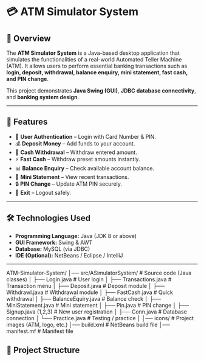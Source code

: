 # 💳 ATM Simulator System  

## 📌 Overview  
The **ATM Simulator System** is a Java-based desktop application that simulates the functionalities of a real-world Automated Teller Machine (ATM). It allows users to perform essential banking transactions such as **login, deposit, withdrawal, balance enquiry, mini statement, fast cash, and PIN change**.  

This project demonstrates **Java Swing (GUI)**, **JDBC database connectivity**, and **banking system design**.  

---

## 🚀 Features  
- 🔑 **User Authentication** – Login with Card Number & PIN.  
- 💰 **Deposit Money** – Add funds to your account.  
- 💸 **Cash Withdrawal** – Withdraw entered amount.  
- ⚡ **Fast Cash** – Withdraw preset amounts instantly.  
- 📊 **Balance Enquiry** – Check available account balance.  
- 📄 **Mini Statement** – View recent transactions.  
- 🔒 **PIN Change** – Update ATM PIN securely.  
- 🚪 **Exit** – Logout safely.  

---

## 🛠️ Technologies Used  
- **Programming Language:** Java (JDK 8 or above)  
- **GUI Framework:** Swing & AWT  
- **Database:** MySQL (via JDBC)  
- **IDE (Optional):** NetBeans / Eclipse / IntelliJ  

---
ATM-Simulator-System/
│── src/ASimulatorSystem/ # Source code (Java classes)
│ ├── Login.java # User login
│ ├── Transactions.java # Transaction menu
│ ├── Deposit.java # Deposit module
│ ├── Withdrawl.java # Withdrawal module
│ ├── FastCash.java # Quick withdrawal
│ ├── BalanceEquiry.java # Balance check
│ ├── MiniStatement.java # Mini statement
│ ├── Pin.java # PIN change
│ ├── Signup.java (1,2,3) # New user registration
│ ├── Conn.java # Database connection
│ └── Practice.java # Testing / practice
│
│── icons/ # Project images (ATM, logo, etc.)
│── build.xml # NetBeans build file
│── manifest.mf # Manifest file

## 📂 Project Structure  
